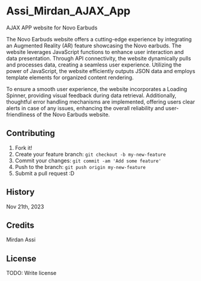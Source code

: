 # Assi_Mirdan_AJAX_App
AJAX APP website for Novo Earbuds 

The Novo Earbuds website offers a cutting-edge experience by integrating an Augmented Reality (AR) feature showcasing the Novo earbuds. The website leverages JavaScript functions to enhance user interaction and data presentation. Through API connectivity, the website dynamically pulls and processes data, creating a seamless user experience. Utilizing the power of JavaScript, the website efficiently outputs JSON data and employs template elements for organized content rendering.

To ensure a smooth user experience, the website incorporates a Loading Spinner, providing visual feedback during data retrieval. Additionally, thoughtful error handling mechanisms are implemented, offering users clear alerts in case of any issues, enhancing the overall reliability and user-friendliness of the Novo Earbuds website.
 
## Contributing

1. Fork it!
2. Create your feature branch: `git checkout -b my-new-feature`
3. Commit your changes: `git commit -am 'Add some feature'`
4. Push to the branch: `git push origin my-new-feature`
5. Submit a pull request :D

## History

Nov 21th, 2023

## Credits

Mirdan Assi

## License

TODO: Write license